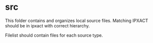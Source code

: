 # src

This folder contains and organizes local source files. Matching IPXACT should be in ipxact with correct hierarchy.

Filelist should contain files for each source type.